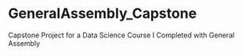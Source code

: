 # GeneralAssembly_Capstone
Capstone Project for a Data Science Course I Completed with General Assembly
